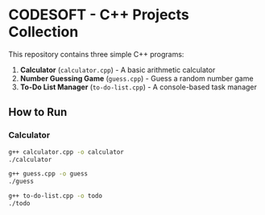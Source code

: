 # CODESOFT - C++ Projects Collection

This repository contains three simple C++ programs:

1. **Calculator** (`calculator.cpp`) - A basic arithmetic calculator
2. **Number Guessing Game** (`guess.cpp`) - Guess a random number game
3. **To-Do List Manager** (`to-do-list.cpp`) - A console-based task manager

## How to Run

### Calculator

```bash
g++ calculator.cpp -o calculator
./calculator

g++ guess.cpp -o guess
./guess

g++ to-do-list.cpp -o todo
./todo
```
